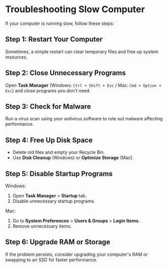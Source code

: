 # Troubleshooting Slow Computer

If your computer is running slow, follow these steps:

## Step 1: Restart Your Computer
Sometimes, a simple restart can clear temporary files and free up system resources.

## Step 2: Close Unnecessary Programs
Open **Task Manager** (Windows: `Ctrl + Shift + Esc` / Mac: `Cmd + Option + Esc`) and close programs you don't need.

## Step 3: Check for Malware
Run a virus scan using your antivirus software to rule out malware affecting performance.

## Step 4: Free Up Disk Space
- Delete old files and empty your Recycle Bin.
- Use **Disk Cleanup** (Windows) or **Optimize Storage** (Mac).

## Step 5: Disable Startup Programs
Windows:
1. Open **Task Manager** > **Startup** tab.
2. Disable unnecessary startup programs.

Mac:
1. Go to **System Preferences** > **Users & Groups** > **Login Items**.
2. Remove unnecessary items.

## Step 6: Upgrade RAM or Storage
If the problem persists, consider upgrading your computer's RAM or swapping to an SSD for faster performance.
